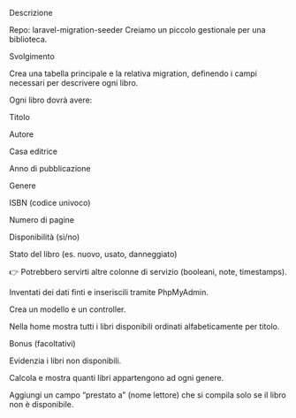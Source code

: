 Descrizione

Repo: laravel-migration-seeder
Creiamo un piccolo gestionale per una biblioteca.

Svolgimento

Crea una tabella principale e la relativa migration, definendo i campi necessari per descrivere ogni libro.

Ogni libro dovrà avere:

Titolo

Autore

Casa editrice

Anno di pubblicazione

Genere

ISBN (codice univoco)

Numero di pagine

Disponibilità (sì/no)

Stato del libro (es. nuovo, usato, danneggiato)

👉 Potrebbero servirti altre colonne di servizio (booleani, note, timestamps).

Inventati dei dati finti e inseriscili tramite PhpMyAdmin.

Crea un modello e un controller.

Nella home mostra tutti i libri disponibili ordinati alfabeticamente per titolo.

Bonus (facoltativi)

Evidenzia i libri non disponibili.

Calcola e mostra quanti libri appartengono ad ogni genere.

Aggiungi un campo “prestato a” (nome lettore) che si compila solo se il libro non è disponibile.